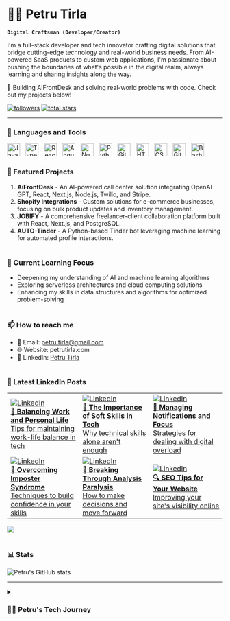 # 🏄‍♂️ Petru Tirla
**`Digital Craftsman (Developer/Creator)`**

I'm a full-stack developer and tech innovator crafting digital solutions that bridge cutting-edge technology and real-world business needs. From AI-powered SaaS products to custom web applications, I'm passionate about pushing the boundaries of what's possible in the digital realm, always learning and sharing insights along the way.

💼 Building AiFrontDesk and solving real-world problems with code. Check out my projects below!

<p align="left">
   <a href="https://github.com/TirlaP?tab=followers">
      <img alt="followers" title="Follow me on Github" src="https://custom-icon-badges.demolab.com/github/followers/TirlaP?color=236ad3&labelColor=1155ba&style=for-the-badge&logo=person-add&label=Follow&logoColor=white"/></a>
   <a href="https://github.com/TirlaP?tab=repositories&sort=stargazers">
      <img alt="total stars" title="Total stars on GitHub" src="https://custom-icon-badges.demolab.com/github/stars/TirlaP?color=55960c&style=for-the-badge&labelColor=488207&logo=star"/></a>
</p>

---

### 🧰 Languages and Tools

<img align="left" alt="JavaScript" width="30px" style="padding-right:10px;" src="https://cdn.jsdelivr.net/gh/devicons/devicon/icons/javascript/javascript-plain.svg" />
<img align="left" alt="TypeScript" width="30px" style="padding-right:10px;" src="https://cdn.jsdelivr.net/gh/devicons/devicon/icons/typescript/typescript-plain.svg" />
<img align="left" alt="React" width="30px" style="padding-right:10px;" src="https://cdn.jsdelivr.net/gh/devicons/devicon/icons/react/react-original.svg" />
<img align="left" alt="Angular" width="30px" style="padding-right:10px;" src="https://cdn.jsdelivr.net/gh/devicons/devicon/icons/angularjs/angularjs-plain.svg" />
<img align="left" alt="NodeJS" width="30px" style="padding-right:10px;" src="https://cdn.jsdelivr.net/gh/devicons/devicon/icons/nodejs/nodejs-original.svg" />
<img align="left" alt="Python" width="30px" style="padding-right:10px;" src="https://cdn.jsdelivr.net/gh/devicons/devicon/icons/python/python-plain.svg" />
<img align="left" alt="Git" width="30px" style="padding-right:10px;" src="https://cdn.jsdelivr.net/gh/devicons/devicon/icons/git/git-original.svg" />
<img align="left" alt="HTML" width="30px" style="padding-right:10px;" src="https://cdn.jsdelivr.net/gh/devicons/devicon/icons/html5/html5-plain.svg" />
<img align="left" alt="CSS" width="30px" style="padding-right:10px;" src="https://cdn.jsdelivr.net/gh/devicons/devicon/icons/css3/css3-plain.svg" />
<img align="left" alt="GitHub" width="30px" style="padding-right:10px;" src="https://cdn.jsdelivr.net/gh/devicons/devicon/icons/github/github-original.svg" />
<img align="left" alt="Bash" width="30px" style="padding-right:10px;" src="https://cdn.jsdelivr.net/gh/devicons/devicon/icons/bash/bash-original.svg" />
<br />

#

### 💼 Featured Projects

1. **AiFrontDesk** - An AI-powered call center solution integrating OpenAI GPT, React, Next.js, Node.js, Twilio, and Stripe.
2. **Shopify Integrations** - Custom solutions for e-commerce businesses, focusing on bulk product updates and inventory management.
3. **JOBIFY** - A comprehensive freelancer-client collaboration platform built with React, Next.js, and PostgreSQL.
4. **AUTO-Tinder** - A Python-based Tinder bot leveraging machine learning for automated profile interactions.

#

### 🌱 Current Learning Focus

- Deepening my understanding of AI and machine learning algorithms
- Exploring serverless architectures and cloud computing solutions
- Enhancing my skills in data structures and algorithms for optimized problem-solving

#

### 📫 How to reach me

- 📧 Email: petru.tirla@gmail.com
- 🌐 Website: petrutirla.com
- 💼 LinkedIn: [Petru Tirla](https://www.linkedin.com/in/petru-tirla)

#

### 📝 Latest LinkedIn Posts
<table>
  <tr>
    <td width="250px">
      <a href="https://www.linkedin.com/feed/update/urn:li:activity:7254010193607348225/">
        <img src="https://img.shields.io/badge/LinkedIn-0077B5?style=for-the-badge&logo=linkedin&logoColor=white" alt="LinkedIn" />
        <br />
        <b>🔋 Balancing Work and Personal Life</b>
        <br />
        Tips for maintaining work-life balance in tech
      </a>
    </td>
    <td width="250px">
      <a href="https://www.linkedin.com/feed/update/urn:li:activity:7253723755632357376/">
        <img src="https://img.shields.io/badge/LinkedIn-0077B5?style=for-the-badge&logo=linkedin&logoColor=white" alt="LinkedIn" />
        <br />
        <b>🤝 The Importance of Soft Skills in Tech</b>
        <br />
        Why technical skills alone aren't enough
      </a>
    </td>
    <td width="250px">
      <a href="https://www.linkedin.com/posts/petru-tirla_i-was-drowning-in-notifications-constant-activity-7230521262068908032-d6k6">
        <img src="https://img.shields.io/badge/LinkedIn-0077B5?style=for-the-badge&logo=linkedin&logoColor=white" alt="LinkedIn" />
        <br />
        <b>🔔 Managing Notifications and Focus</b>
        <br />
        Strategies for dealing with digital overload
      </a>
    </td>
  </tr>
  <tr>
    <td width="250px">
      <a href="https://www.linkedin.com/posts/petru-tirla_youre-struggling-with-imposter-syndrome-activity-7230155090177736704-oxKl">
        <img src="https://img.shields.io/badge/LinkedIn-0077B5?style=for-the-badge&logo=linkedin&logoColor=white" alt="LinkedIn" />
        <br />
        <b>💪 Overcoming Imposter Syndrome</b>
        <br />
        Techniques to build confidence in your skills
      </a>
    </td>
    <td width="250px">
      <a href="https://www.linkedin.com/posts/petru-tirla_i-was-stuck-in-analysis-paralysis-too-many-activity-7229811599769825280-VG8x">
        <img src="https://img.shields.io/badge/LinkedIn-0077B5?style=for-the-badge&logo=linkedin&logoColor=white" alt="LinkedIn" />
        <br />
        <b>🧠 Breaking Through Analysis Paralysis</b>
        <br />
        How to make decisions and move forward
      </a>
    </td>
    <td width="250px">
      <a href="https://www.linkedin.com/posts/petru-tirla_your-website-is-beautiful-but-no-ones-finding-activity-7229434081724268544-NTJ4">
        <img src="https://img.shields.io/badge/LinkedIn-0077B5?style=for-the-badge&logo=linkedin&logoColor=white" alt="LinkedIn" />
        <br />
        <b>🔍 SEO Tips for Your Website</b>
        <br />
        Improving your site's visibility online
      </a>
    </td>
  </tr>
</table>
<img src="https://custom-icon-badges.demolab.com/badge/-Follow%20Me%20on%20LinkedIn-blue?style=for-the-badge&logo=linkedin&logoColor=white"/>

#

### 📊 Stats

![Petru's GitHub stats](https://github-readme-stats.vercel.app/api?username=TirlaP&show_icons=true&theme=gruvbox)

---

<details>
 <summary><h3>👨‍💻 Petru's Tech Journey</h3></summary>
   My journey in tech has been a thrilling ride of constant learning and innovation. Starting as a curious computer science student, I quickly found my passion in web development, mastering JavaScript and its ecosystem. As I delved deeper into the world of coding, I realized the power of creating solutions that can impact businesses and people's lives.

   My career took off as a full-stack developer, where I honed my skills in both frontend and backend technologies. The experience of working on diverse projects, from e-commerce platforms to complex management systems, gave me a comprehensive understanding of the software development lifecycle.

   However, it was the advent of AI and its potential to revolutionize industries that truly captured my imagination. This led me to create AiFrontDesk, an AI-powered call center solution that combines my love for cutting-edge technology with practical business applications.

   Today, as I continue to push the boundaries of what's possible with code, I'm also passionate about sharing my knowledge and experiences with the tech community. Whether it's through mentoring, creating content, or contributing to open-source projects, I believe in the power of collaboration and continuous learning in the ever-evolving world of technology.

   Looking ahead, I'm excited about the possibilities that lie at the intersection of AI, web technologies, and business solutions. My goal is to keep innovating, learning, and creating digital solutions that make a real difference in how businesses operate and serve their customers.
</details>

